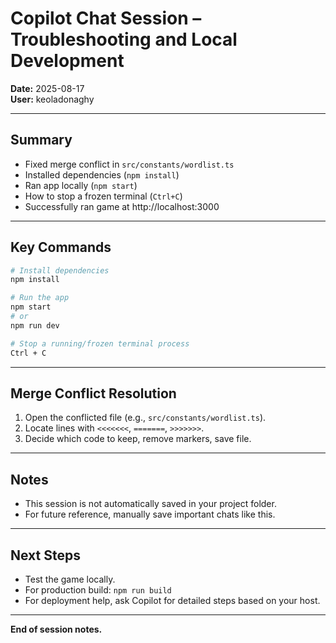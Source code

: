# Copilot Chat Session – Troubleshooting and Local Development

**Date:** 2025-08-17  
**User:** keoladonaghy

---

## Summary

- Fixed merge conflict in `src/constants/wordlist.ts`
- Installed dependencies (`npm install`)
- Ran app locally (`npm start`)
- How to stop a frozen terminal (`Ctrl+C`)
- Successfully ran game at http://localhost:3000

---

## Key Commands

```bash
# Install dependencies
npm install

# Run the app
npm start
# or
npm run dev

# Stop a running/frozen terminal process
Ctrl + C
```

---

## Merge Conflict Resolution

1. Open the conflicted file (e.g., `src/constants/wordlist.ts`).
2. Locate lines with `<<<<<<<`, `=======`, `>>>>>>>`.
3. Decide which code to keep, remove markers, save file.

---

## Notes

- This session is not automatically saved in your project folder.
- For future reference, manually save important chats like this.

---

## Next Steps

- Test the game locally.
- For production build: `npm run build`
- For deployment help, ask Copilot for detailed steps based on your host.

---

**End of session notes.**